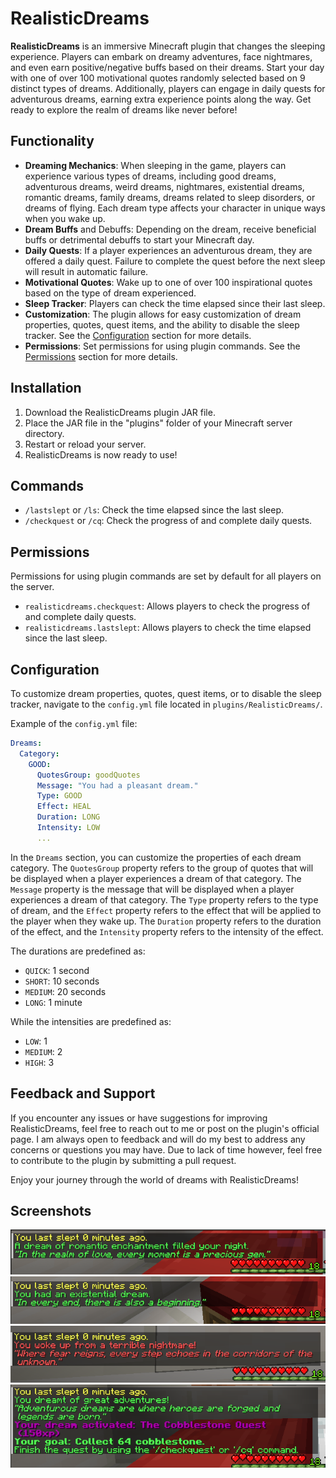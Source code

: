 # RealisticDreams
 **RealisticDreams** is an immersive Minecraft plugin that changes the sleeping experience. Players can embark on dreamy adventures, face nightmares, and even earn positive/negative buffs based on their dreams. Start your day with one of over 100 motivational quotes randomly selected based on 9 distinct types of dreams. Additionally, players can engage in daily quests for adventurous dreams, earning extra experience points along the way. Get ready to explore the realm of dreams like never before!

## Functionality

- **Dreaming Mechanics**: When sleeping in the game, players can experience various types of dreams, including good dreams, adventurous dreams, weird dreams, nightmares, existential dreams, romantic dreams, family dreams, dreams related to sleep disorders, or dreams of flying.  Each dream type affects your character in unique ways when you wake up.
- **Dream Buffs** and Debuffs: Depending on the dream, receive beneficial buffs or detrimental debuffs to start your Minecraft day.
- **Daily Quests**: If a player experiences an adventurous dream, they are offered a daily quest. Failure to complete the quest before the next sleep will result in automatic failure.
- **Motivational Quotes**: Wake up to one of over 100 inspirational quotes based on the type of dream experienced.
- **Sleep Tracker**: Players can check the time elapsed since their last sleep.
- **Customization**: The plugin allows for easy customization of dream properties, quotes, quest items, and the ability to disable the sleep tracker. See the [Configuration](#configuration) section for more details.
- **Permissions**: Set permissions for using plugin commands. See the [Permissions](#permissions) section for more details.

## Installation

1. Download the RealisticDreams plugin JAR file.
2. Place the JAR file in the "plugins" folder of your Minecraft server directory.
3. Restart or reload your server.
4. RealisticDreams is now ready to use!

## Commands

- `/lastslept` or `/ls`: Check the time elapsed since the last sleep.
- `/checkquest` or `/cq`: Check the progress of and complete daily quests.

## Permissions
Permissions for using plugin commands are set by default for all players on the server.
- `realisticdreams.checkquest`: Allows players to check the progress of and complete daily quests.
- `realisticdreams.lastslept`: Allows players to check the time elapsed since the last sleep.

## Configuration

To customize dream properties, quotes, quest items, or to disable the sleep tracker, navigate to the `config.yml` file located in `plugins/RealisticDreams/`.

Example of the `config.yml` file:
```yaml
Dreams:
  Category:
    GOOD:
      QuotesGroup: goodQuotes
      Message: "You had a pleasant dream."
      Type: GOOD
      Effect: HEAL
      Duration: LONG
      Intensity: LOW
      ...
```
In the `Dreams` section, you can customize the properties of each dream category. The `QuotesGroup` property refers to the group of quotes that will be displayed when a player experiences a dream of that category. The `Message` property is the message that will be displayed when a player experiences a dream of that category. The `Type` property refers to the type of dream, and the `Effect` property refers to the effect that will be applied to the player when they wake up. The `Duration` property refers to the duration of the effect, and the `Intensity` property refers to the intensity of the effect.

The durations are predefined as:
- `QUICK`: 1 second
- `SHORT`: 10 seconds
- `MEDIUM`: 20 seconds
- `LONG`: 1 minute

While the intensities are predefined as:
- `LOW`: 1
- `MEDIUM`: 2
- `HIGH`: 3

## Feedback and Support

If you encounter any issues or have suggestions for improving RealisticDreams, feel free to reach out to me or post on the plugin's official page. I am always open to feedback and will do my best to address any concerns or questions you may have. Due to lack of time however, feel free to contribute to the plugin by submitting a pull request. 

Enjoy your journey through the world of dreams with RealisticDreams!

## Screenshots
 ![Romantic](/public/Romantic.png)
 ![Existential](/public/Existential.png)
 ![Nightmare](/public/Nightmare.png)
 ![Quest](/public/Quest.png)
